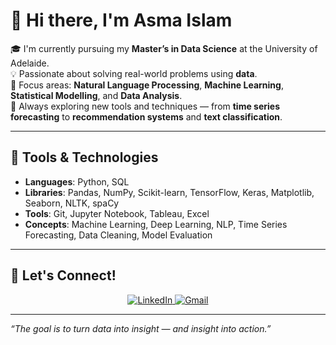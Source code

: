 # 👋 Hi there, I'm Asma Islam

🎓 I'm currently pursuing my **Master’s in Data Science** at the University of Adelaide.  
💡 Passionate about solving real-world problems using **data**.  
🔬 Focus areas: **Natural Language Processing**, **Machine Learning**, **Statistical Modelling**, and **Data Analysis**.  
🌱 Always exploring new tools and techniques — from **time series forecasting** to **recommendation systems** and **text classification**.

---

## 🔧 Tools & Technologies

- **Languages**: Python, SQL  
- **Libraries**: Pandas, NumPy, Scikit-learn, TensorFlow, Keras, Matplotlib, Seaborn, NLTK, spaCy  
- **Tools**: Git, Jupyter Notebook, Tableau, Excel  
- **Concepts**: Machine Learning, Deep Learning, NLP, Time Series Forecasting, Data Cleaning, Model Evaluation

---



## 🤝 Let's Connect!

<p align="center">
 
  <a href="https://linkedin.com/in/aipromi" target="_blank">
    <img src="https://img.shields.io/badge/LinkedIn-0A66C2?style=for-the-badge&logo=linkedin&logoColor=white" alt="LinkedIn">
  </a>
  <a href="mailto:asmaislampromi@gmail.com">
  <img src="https://img.shields.io/badge/Gmail-D14836?style=for-the-badge&logo=gmail&logoColor=white" alt="Gmail">
</a>
</p>


---

_“The goal is to turn data into insight — and insight into action.”_


<!--
**asmaislampromi/asmaislampromi** is a ✨ _special_ ✨ repository because its `README.md` (this file) appears on your GitHub profile.

Here are some ideas to get you started:

- 🔭 I’m currently working on ...
- 🌱 I’m currently learning ...
- 👯 I’m looking to collaborate on ...
- 🤔 I’m looking for help with ...
- 💬 Ask me about ...
- 📫 How to reach me: ...
- 😄 Pronouns: ...
- ⚡ Fun fact: ...
-->
